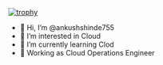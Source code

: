 [![trophy](https://github-profile-trophy.vercel.app/?username=ankushshinde755&theme=onedark&rank=S)](https://github.com/ryo-ma/github-profile-trophy)

- 👋 Hi, I’m @ankushshinde755
- 👀 I’m interested in Cloud
- 🌱 I’m currently learning Clod
- 💞️ Working as Cloud Operations Engineer 



<!---
ankushshinde755/ankushshinde755 is a ✨ special ✨ repository because its `README.md` (this file) appears on your GitHub profile.
You can click the Preview link to take a look at your changes.
--->
